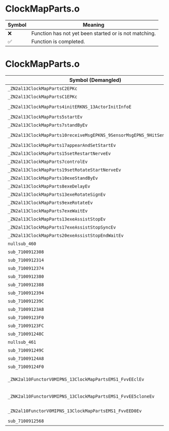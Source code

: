 # ClockMapParts.o
| Symbol | Meaning 
| ------------- | ------------- 
| :x: | Function has not yet been started or is not matching. 
| :white_check_mark: | Function is completed. 


# ClockMapParts.o
| Symbol (Demangled) | Symbol (Mangled) | Decompiled? |
| ------------- |  ------------- | ------------- |
| `_ZN2al13ClockMapPartsC2EPKc` | `al::ClockMapParts::ClockMapParts(char const*)` | :white_check_mark: |
| `_ZN2al13ClockMapPartsC1EPKc` | `al::ClockMapParts::ClockMapParts(char const*)` | :white_check_mark: |
| `_ZN2al13ClockMapParts4initERKNS_13ActorInitInfoE` | `al::ClockMapParts::init(al::ActorInitInfo const&)` | :white_check_mark: |
| `_ZN2al13ClockMapParts5startEv` | `al::ClockMapParts::start(void)` | :white_check_mark: |
| `_ZN2al13ClockMapParts7standByEv` | `al::ClockMapParts::standBy(void)` | :white_check_mark: |
| `_ZN2al13ClockMapParts10receiveMsgEPKNS_9SensorMsgEPNS_9HitSensorES5_` | `al::ClockMapParts::receiveMsg(al::SensorMsg const*,al::HitSensor *,al::HitSensor *)` | :white_check_mark: |
| `_ZN2al13ClockMapParts17appearAndSetStartEv` | `al::ClockMapParts::appearAndSetStart(void)` | :white_check_mark: |
| `_ZN2al13ClockMapParts15setRestartNerveEv` | `al::ClockMapParts::setRestartNerve(void)` | :white_check_mark: |
| `_ZN2al13ClockMapParts7controlEv` | `al::ClockMapParts::control(void)` | :white_check_mark: |
| `_ZN2al13ClockMapParts19setRotateStartNerveEv` | `al::ClockMapParts::setRotateStartNerve(void)` | :white_check_mark: |
| `_ZN2al13ClockMapParts10exeStandByEv` | `al::ClockMapParts::exeStandBy(void)` | :white_check_mark: |
| `_ZN2al13ClockMapParts8exeDelayEv` | `al::ClockMapParts::exeDelay(void)` | :white_check_mark: |
| `_ZN2al13ClockMapParts13exeRotateSignEv` | `al::ClockMapParts::exeRotateSign(void)` | :white_check_mark: |
| `_ZN2al13ClockMapParts9exeRotateEv` | `al::ClockMapParts::exeRotate(void)` | :white_check_mark: |
| `_ZN2al13ClockMapParts7exeWaitEv` | `al::ClockMapParts::exeWait(void)` | :white_check_mark: |
| `_ZN2al13ClockMapParts13exeAssistStopEv` | `al::ClockMapParts::exeAssistStop(void)` | :white_check_mark: |
| `_ZN2al13ClockMapParts17exeAssistStopSyncEv` | `al::ClockMapParts::exeAssistStopSync(void)` | :white_check_mark: |
| `_ZN2al13ClockMapParts20exeAssistStopEndWaitEv` | `al::ClockMapParts::exeAssistStopEndWait(void)` | :white_check_mark: |
| `nullsub_460` | `` | :white_check_mark: |
| `sub_7100912308` | `` | :white_check_mark: |
| `sub_7100912314` | `` | :white_check_mark: |
| `sub_7100912374` | `` | :white_check_mark: |
| `sub_7100912380` | `` | :white_check_mark: |
| `sub_7100912388` | `` | :white_check_mark: |
| `sub_7100912394` | `` | :white_check_mark: |
| `sub_710091239C` | `` | :white_check_mark: |
| `sub_71009123A8` | `` | :white_check_mark: |
| `sub_71009123F0` | `` | :white_check_mark: |
| `sub_71009123FC` | `` | :white_check_mark: |
| `sub_710091248C` | `` | :white_check_mark: |
| `nullsub_461` | `` | :white_check_mark: |
| `sub_710091249C` | `` | :white_check_mark: |
| `sub_71009124A8` | `` | :white_check_mark: |
| `sub_71009124F0` | `` | :white_check_mark: |
| `_ZNK2al10FunctorV0MIPNS_13ClockMapPartsEMS1_FvvEEclEv` | `al::FunctorV0M<al::ClockMapParts *,void (al::ClockMapParts::*)(void)>::operator()(void)const` | :white_check_mark: |
| `_ZNK2al10FunctorV0MIPNS_13ClockMapPartsEMS1_FvvEE5cloneEv` | `al::FunctorV0M<al::ClockMapParts *,void (al::ClockMapParts::*)(void)>::clone(void)const` | :white_check_mark: |
| `_ZN2al10FunctorV0MIPNS_13ClockMapPartsEMS1_FvvEED0Ev` | `al::FunctorV0M<al::ClockMapParts *,void (al::ClockMapParts::*)(void)>::~FunctorV0M()` | :white_check_mark: |
| `sub_7100912568` | `` | :white_check_mark: |
